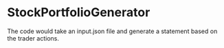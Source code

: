 # StockPortfolioGenerator

The code would take an input.json file and generate a statement based on the trader actions.
